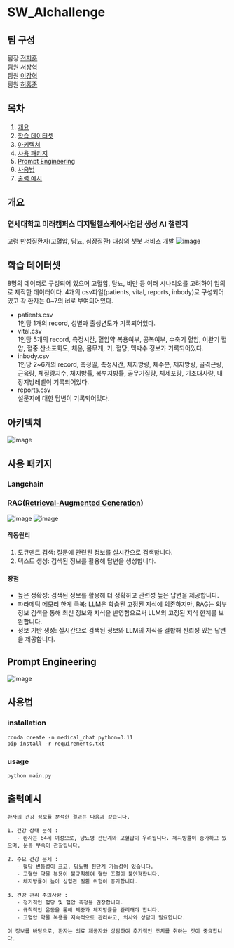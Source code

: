 # SW_AIchallenge
## 팀 구성
팀장 [전지훈](https://github.com/Chun-Jihun)   
팀원 [서상혁](https://github.com/tiemhub)   
팀원 [이강혁](https://github.com/KH4901)   
팀원 [허홍준](https://github.com/HongJuneHu)   

## 목차
1. [개요](#개요)
2. [학습 데이터셋](#학습-데이터셋)
3. [아키텍쳐](#아키텍쳐)
4. [사용 패키지](#사용-패키지)
5. [Prompt Engineering](#Prompt-Engineering)
6. [사용법](#사용법)
7. [출력 예시](#출력예시)
   
## 개요
### 연세대학교 미래캠퍼스 디지털헬스케어사업단 생성 AI 챌린지
고령 만성질환자(고혈압, 당뇨, 심장질환) 대상의 챗봇 서비스 개발
![image](https://github.com/user-attachments/assets/1bf93724-dc6f-40d5-80cf-12c5dc17d0a9)

## 학습 데이터셋
8명의 데이터로 구성되어 있으며 고혈압, 당뇨, 비만 등 여러 시나리오를 고려하여 임의로 제작한 데이터이다. 4개의 csv파일(patients, vital, reports, inbody)로 구성되어있고 각 환자는 0~7의 id로 부여되어있다.
* patients.csv   
1인당 1개의 record, 성별과 출생년도가 기록되어있다.   
* vital.csv   
1인당 5개의 record, 측정시간, 혈압약 복용여부, 공복여부, 수축기 혈압, 이완기 혈압, 혈중 산소포화도, 체온, 몸무게, 키, 혈당, 맥박수 정보가 기록되어있다.   
* inbody.csv   
1인당 2~6개의 record, 측정일, 측정시간, 체지방량, 체수분, 제지방량, 골격근량, 근육량, 체질량지수, 체지방률, 복부지방률, 골무기질량, 체세포량, 기초대사량, 내장지방레벨이 기록되어있다.   
* reports.csv   
설문지에 대한 답변이 기록되어있다.

## 아키텍쳐
![image](https://github.com/user-attachments/assets/7f69a2a6-5aee-4893-b7d3-592bf495c43b)

## 사용 패키지
### Langchain
### RAG([Retrieval-Augmented Generation](https://arxiv.org/pdf/2005.11401))
![image](https://github.com/user-attachments/assets/7f8aad9d-49ae-4cea-8be8-09c1eb9a8ee1)
![image](https://github.com/user-attachments/assets/09665547-5abe-4be8-a2f4-2139665bda3b)
#### 작동원리
1. 도큐멘트 검색: 질문에 관련된 정보를 실시간으로 검색합니다.
2. 텍스트 생성: 검색된 정보를 활용해 답변을 생성합니다.

#### 장점
- 높은 정확성: 검색된 정보를 활용해 더 정확하고 관련성 높은 답변을 제공합니다.
- 파라메틱 메모리 한계 극복: LLM은 학습된 고정된 지식에 의존하지만, RAG는 외부 정보 검색을 통해 최신 정보와 지식을 반영함으로써 LLM의 고정된 지식 한계를 보완합니다.
- 정보 기반 생성: 실시간으로 검색된 정보와 LLM의 지식을 결합해 신뢰성 있는 답변을 제공합니다.

## Prompt Engineering
![image](https://github.com/user-attachments/assets/a660488c-aeda-4422-a199-ecf098400644)

## 사용법
### installation
```
conda create -n medical_chat python=3.11
pip install -r requirements.txt
```
### usage
```
python main.py
```

## 출력예시
```
환자의 건강 정보를 분석한 결과는 다음과 같습니다.

1. 건강 상태 분석 :
   - 환자는 64세 여성으로, 당뇨병 전단계와 고혈압이 우려됩니다. 체지방률이 증가하고 있으며, 운동 부족이 관찰됩니다.

2. 주요 건강 문제 :
   - 혈당 변동성이 크고, 당뇨병 전단계 가능성이 있습니다.
   - 고혈압 약물 복용이 불규칙하여 혈압 조절이 불안정합니다.
   - 체지방률이 높아 심혈관 질환 위험이 증가합니다.

3. 건강 관리 주의사항 :
   - 정기적인 혈당 및 혈압 측정을 권장합니다.
   - 규칙적인 운동을 통해 체중과 체지방률을 관리해야 합니다.
   - 고혈압 약물 복용을 지속적으로 관리하고, 의사와 상담이 필요합니다.

이 정보를 바탕으로, 환자는 의료 제공자와 상담하여 추가적인 조치를 취하는 것이 중요합니다.
```

